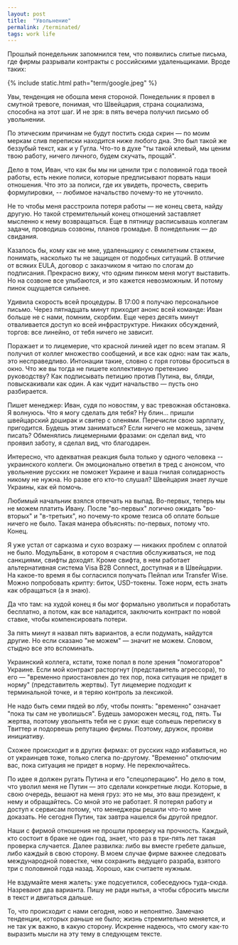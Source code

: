 ```yaml
---
layout: post
title:  "Увольнение"
permalink: /terminated/
tags: work life
---
```


Прошлый понедельник запомнился тем, что появились слитые письма, где фирмы разрывали контракты с российскими удаленьщиками. Вроде таких:

{% include static.html path="term/google.jpeg" %}

Увы, тенденция не обошла меня стороной. Понедельник я провел в смутной тревоге, понимая, что Швейцария, страна социализма, способна на этот шаг. И не зря: в пять вечера получил письмо об увольнении.

По этическим причинам не будут постить сюда скрин — по моим меркам слив переписки находится ниже любого дна. Это был такой же беззубый текст, как и у Гугла. Что-то в духе "ты такой клевый, мы ценим твою работу, ничего личного, будем скучать, прощай".

Дело в том, Иван, что как бы мы ни ценили три с половиной года твоей работы, есть некие полиси, которые предписывают порвать наши отношения. Что это за полиси, где их увидеть, прочесть, сверить формулировки, -- любимое начальство почему-то не уточнило.

Не то чтобы меня расстроила потеря работы — не конец света, найду другую. Но такой стремительный конец отношений заставляет мысленно к нему возвращаться. Еще в пятницу расписывашь коллегам задачи, проводишь созвоны, планов громадье. В понедельник — до свидания.

Казалось бы, кому как не мне, удаленьщику с семилетним стажем, понимать, насколько ты не защищен от подобных ситуаций. В отличие от всяких EULA, договор с заказчиком я читаю по слогам до подписания. Прекрасно вижу, что одним пинком меня могут выставить. Но на созвоне все улыбаются, и это кажется невозможным. И потому пинок ощущается сильнее.

Удивила скорость всей процедуры. В 17:00 я получаю персональное письмо. Через пятнадцать минут приходит анонс всей команде: Иван больше не с нами, помним, скорбим. Еще через десять минут отваливается доступ ко всей инфраструктуре. Никаких обсуждений, торгов: все линейно, от тебя ничего не зависит.

Поражает и то лицемерие, что красной линией идет по всем этапам. Я получил от коллег множество сообщений, и все как одно: нам так жаль, это несправедливо. Интонации такие, словно с горя готовы броситься в окно. Что же вы тогда не пишете коллективную претензию руководству? Как подписывать петицию против Путина, вы, бляди, повыскакивали как один. А как чудит начальство — пусть оно разбирается.

Пишет менеджер: Иван, судя по новостям, у вас тревожная обстановка. Я волнуюсь. Что я могу сделать для тебя? Ну блин... пришли швейцарский доширак и свитер с оленями. Перечисли свою зарплату, пригодится. Будешь этим заниматься? Если ничего не можешь, зачем писать? Обменялись лицемерными фразами: он сделал вид, что проявил заботу, я сделал вид, что благодарен.

Интересно, что адекватная реакция была только у одного человека -- украинского коллеги. Он эмоционально ответил в тред с анонсом, что увольнение русских не поможет Украине и ваша гнилая солидарность никому не нужна. Но разве его кто-то слушал? Швейцария знает лучше Украины, как ей помочь.

Любимый начальник взялся отвечать на выпад. Во-первых, теперь мы не можем платить Ивану. После "во-первых" логично ожидать "во-вторых" и "в-третьих", но почему-то кроме тезиса об оплате больше ничего не было. Такая манера объяснять: по-первых, потому что. Конец.

Я уже устал от сарказма и сухо возражу — никаких проблем с оплатой не было. МодульБанк, в котором я счастлив обслуживаться, не под санкциями, свифты доходят. Кроме свифта, в нем работает альтернативная система Visa B2B Connect, доступная и в Швейцарии. На какое-то время я бы согласился получать Пейпал или Transfer Wise. Можно попробовать крипту: биток, USD-токены. Тоже норм, есть знать как обращаться (а я знаю).

Да что там: на худой конец я бы мог формально уволиться и поработать бесплатно, а потом, как все наладится, заключить контракт по новой ставке, чтобы компенсировать потери.

За пять минут я назвал пять вариантов, а если подумать, найдутся другие. Но если сказано "не можем" — значит не можем. Словом, стыдно все это вспоминать.

Украинский коллега, кстати, тоже попал в поле зрения "помогаторов" Украине. Если мой контракт расторгнут (представитель агрессора), то его — "временно приостановлен до тех пор, пока ситуация не придет в норму" (представитель жертвы). Тут лицемерие подходит к терминальной точке, и я теряю контроль за лексикой.

Не надо быть семи пядей во лбу, чтобы понять: "временно" означает "пока ты сам не уволишься". Будешь заморожен месяц, год, пять. Ты жертва, поэтому увольнять тебя не с руки: еще сольешь переписку в Твиттер и подорвешь репутацию фирмы. Поэтому, дружок, прояви инициативу.

Схожее происходит и в других фирмах: от русских надо избавиться, но от украинцев тоже, только слегка по-другому. "Временно" отключим вас, пока ситуация не придет в норму. Не переключайтесь.

По идее я должен ругать Путина и его "спецоперацию". Но дело в том, что уволил меня не Путин — это сделали конкретные люди. Которые, в свою очередь, вешают на меня груз: это не мы, это ваш президент, к нему и обращайтесь. Со мной это не работает. Я потерял работу и доступ к сервисам потому, что менеджеры решили что-то мне доказать. Не сегодня Путин, так завтра нашелся бы другой предлог.

Наши с фирмой отношения не прошли проверку на прочность. Каждый, кто состоит в браке не один год, знает, что раз в три-пять лет такая проверка случается. Далее развилка: либо вы вместе гребете дальше, либо каждый в свою сторону. В моем случае фирме важнее следовать международной повестке, чем сохранить ведущего разраба, взятого три с половиной года назад. Хорошо, как считаете нужным.

Не вздумайте меня жалеть: уже подсуетился, собеседуюсь туда-сюда. Назревают два варианта. Пишу не ради нытья, а чтобы сбросить мысли в текст и двигаться дальше.

То, что происходит с нами сегодня, ново и непонятно. Замечаю тенденции, которых раньше не было; жизнь стремительно меняется, и не так уж важно, в какую сторону. Искренне надеюсь, что смогу как-то выразить мысли на эту тему в следующем тексте.
